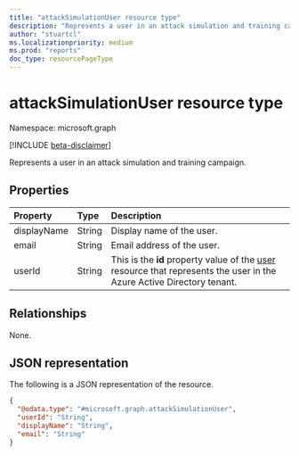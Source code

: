 ```yaml
---
title: "attackSimulationUser resource type"
description: "Represents a user in an attack simulation and training campaign."
author: "stuartcl"
ms.localizationpriority: medium
ms.prod: "reports"
doc_type: resourcePageType
---
```


# attackSimulationUser resource type

Namespace: microsoft.graph

[!INCLUDE [beta-disclaimer](../../includes/beta-disclaimer.md)]

Represents a user in an attack simulation and training campaign.

## Properties
|Property|Type|Description|
|:---|:---|:---|
|displayName|String|Display name of the user.|
|email|String|Email address of the user.|
|userId|String|This is the **id** property value of the [user](../resources/user.md) resource that represents the user in the Azure Active Directory tenant.|

## Relationships
None.

## JSON representation
The following is a JSON representation of the resource.
<!-- {
  "blockType": "resource",
  "@odata.type": "microsoft.graph.attackSimulationUser"
}
-->
``` json
{
  "@odata.type": "#microsoft.graph.attackSimulationUser",
  "userId": "String",
  "displayName": "String",
  "email": "String"
}
```

